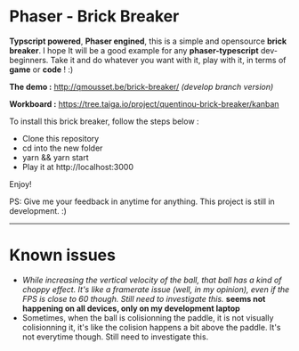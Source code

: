 # Phaser - Brick Breaker

**Typscript powered**, **Phaser engined**, this is a simple and opensource **brick breaker**. I hope It will be a good example for any **phaser-typescript** dev-beginners. Take it and do whatever you want with it, play with it, in terms of **game** or **code** ! :) 

**The demo :** http://qmousset.be/brick-breaker/ *(develop branch version)*

**Workboard :** https://tree.taiga.io/project/quentinou-brick-breaker/kanban

To install this brick breaker, follow the steps below :

- Clone this repository
- cd into the new folder
- yarn && yarn start
- Play it at http://localhost:3000

Enjoy! 

PS: Give me your feedback in anytime for anything. This project is still in development. :)

----

# Known issues
- *While increasing the vertical velocity of the ball, that ball has a kind of choppy effect. It's like a framerate issue (well, in my opinion), even if the FPS is close to 60 though. Still need to investigate this.* **seems not happening on all devices, only on my development laptop**
- Sometimes, when the ball is colisionning the paddle, it is not visually colisionning it, it's like the colision happens a bit above the paddle. It's not everytime though. Still need to investigate this.
